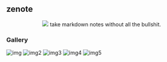 ## zenote

<div align="center"> 
<img src="https://imgur.com/a/bQwpxtX">
take markdown notes without all the bullshit.
</div>


### Gallery

![img](https://i.imgur.com/piMsUpf.png)
![img2](https://i.imgur.com/N3aAZao.png)
![img3](https://i.imgur.com/YUtmvUk.png)
![img4](https://i.imgur.com/qdKAe0g.png)
![img5](https://i.imgur.com/4n2ukga.png)
